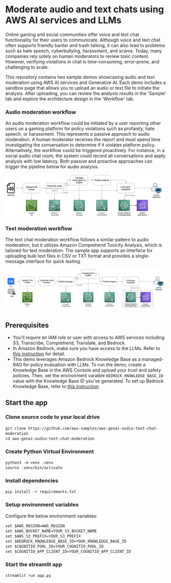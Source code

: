 # Moderate audio and text chats using AWS AI services and LLMs

Online gaming and social communities offer voice and text chat functionality for their users to communicate. Although voice and text chat often supports friendly banter and trash talking, it can also lead to problems such as hate speech, cyberbullying, harassment, and scams. Today, many companies rely solely on human moderators to review toxic content. However, verifying violations in chat is time-consuming, error-prone, and challenging to scale.

This repository contains two sample demos showcasing audio and text moderation using AWS AI services and Generative AI. Each demo includes a sandbox page that allows you to upload an audio or text file to initiate the analysis. After uploading, you can review the analysis results in the 'Sample' tab and explore the architecture design in the 'Workflow' tab.

### Audio moderation workflow
An audio moderation workflow could be initiated by a user reporting other users on a gaming platform for policy violations such as profanity, hate speech, or harassment. This represents a passive approach to audio moderation. A human moderator receives the report and must spend time investigating the conversation to determine if it violates platform policy. Alternatively, the workflow could be triggered proactively. For instance, in a social audio chat room, the system could record all conversations and apply analysis with low latency. Both passive and proactive approaches can trigger the pipeline below for audio analysis.

![image-rag](static/audio-moderation.png)

### Text moderation workflow
The text chat moderation workflow follows a similar pattern to audio moderation, but it utilizes Amazon Comprehend Toxicity Analysis, which is tailored for text moderation. The sample app supports an interface for uploading bulk text files in CSV or TXT format and provides a single-message interface for quick testing.

![image-rag](static/text-moderation.png)

## Prerequisites
- You'll require an IAM role or user with access to AWS services including S3, Transcribe, Comprehend, Translate, and Bedrock.
- In Amazon Bedrock, make sure you have access to the LLMs. Refer to [this instruction](https://catalog.workshops.aws/building-with-amazon-bedrock/en-US/prerequisites/bedrock-setup) for detail.
- This demo leverages Amazon Bedrock Knowledge Base as a managed-RAG for policy evaluation with LLMs. To run the demo, create a Knowledge Base in the AWS Console and upload your trust and safety policies. Then, set the environment varaible `BEDROCK_KNOWLEDGE_BASE_ID` value with the Knowledge Base ID you've generated. To set up Bedrock Knowledge Base, refer to [this instruction](https://aws.amazon.com/blogs/aws/knowledge-bases-now-delivers-fully-managed-rag-experience-in-amazon-bedrock/).

## Start the app
### Clone source code to your local drive
```
git clone https://github.com/aws-samples/aws-genai-audio-text-chat-moderation
cd aws-genai-audio-text-chat-moderation
```
### Create Python Virtual Environment
```
python3 -m venv .venv
source .venv/bin/activate
```
### Install dependencies
```
pip install -r requirements.txt
```
### Setup environment variables
Configure the below environment variables:
```
set $AWS_REGION=AWS_REGION
set $AWS_BUCKET_NAME=YOUR_S3_BUCKET_NAME
set $AWS_S3_PREFIX=YOUR_S3_PREFIX
set $BEDROCK_KNOWLEDGE_BASE_ID=YOUR_KNOWLEDGE_BASE_ID
set $COGNITIO_POOL_ID=YOUR_COGNITIO_POOL_ID
set $COGNITIO_APP_CLIENT_ID=YOUR_COGNITIO_APP_CLIENT_ID
```
### Start the streamlit app
```
streamlit run app.py
